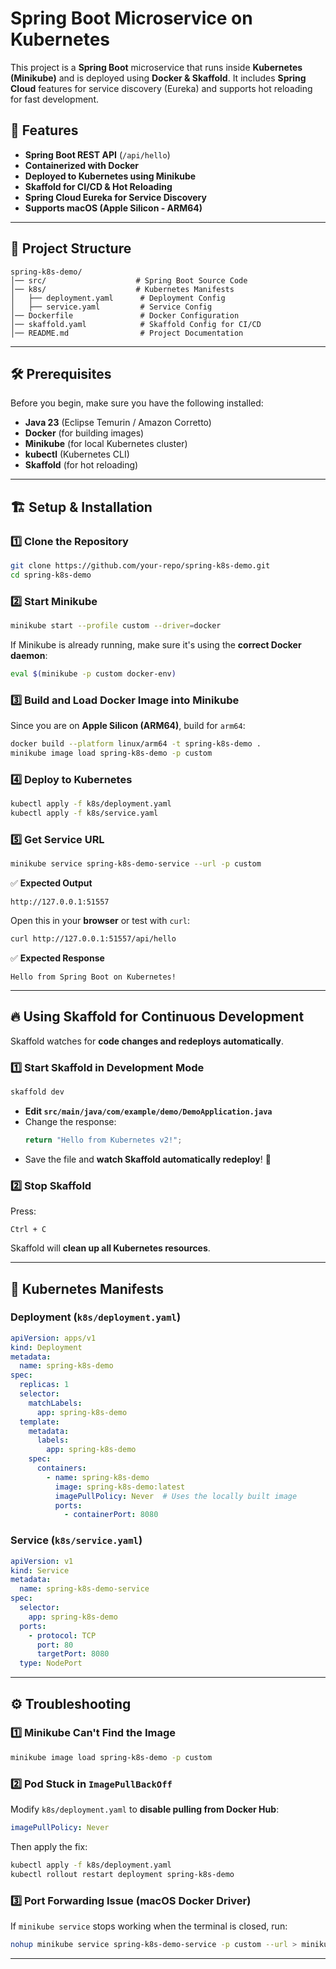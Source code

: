 # Spring Boot Microservice on Kubernetes

This project is a **Spring Boot** microservice that runs inside **Kubernetes (Minikube)** and is deployed using **Docker & Skaffold**. It includes **Spring Cloud** features for service discovery (Eureka) and supports hot reloading for fast development.

## 🚀 Features
- **Spring Boot REST API** (`/api/hello`)
- **Containerized with Docker**
- **Deployed to Kubernetes using Minikube**
- **Skaffold for CI/CD & Hot Reloading**
- **Spring Cloud Eureka for Service Discovery**
- **Supports macOS (Apple Silicon - ARM64)**

---

## 📂 Project Structure
```
spring-k8s-demo/
│── src/                    # Spring Boot Source Code
│── k8s/                    # Kubernetes Manifests
│   ├── deployment.yaml      # Deployment Config
│   ├── service.yaml         # Service Config
│── Dockerfile               # Docker Configuration
│── skaffold.yaml            # Skaffold Config for CI/CD
│── README.md                # Project Documentation
```

---

## 🛠️ **Prerequisites**
Before you begin, make sure you have the following installed:
- **Java 23** (Eclipse Temurin / Amazon Corretto)
- **Docker** (for building images)
- **Minikube** (for local Kubernetes cluster)
- **kubectl** (Kubernetes CLI)
- **Skaffold** (for hot reloading)

---

## 🏗 **Setup & Installation**
### **1️⃣ Clone the Repository**
```sh
git clone https://github.com/your-repo/spring-k8s-demo.git
cd spring-k8s-demo
```

### **2️⃣ Start Minikube**
```sh
minikube start --profile custom --driver=docker
```
If Minikube is already running, make sure it's using the **correct Docker daemon**:
```sh
eval $(minikube -p custom docker-env)
```

### **3️⃣ Build and Load Docker Image into Minikube**
Since you are on **Apple Silicon (ARM64)**, build for `arm64`:
```sh
docker build --platform linux/arm64 -t spring-k8s-demo .
minikube image load spring-k8s-demo -p custom
```

### **4️⃣ Deploy to Kubernetes**
```sh
kubectl apply -f k8s/deployment.yaml
kubectl apply -f k8s/service.yaml
```

### **5️⃣ Get Service URL**
```sh
minikube service spring-k8s-demo-service --url -p custom
```
✅ **Expected Output**
```
http://127.0.0.1:51557
```
Open this in your **browser** or test with `curl`:
```sh
curl http://127.0.0.1:51557/api/hello
```
✅ **Expected Response**
```
Hello from Spring Boot on Kubernetes!
```

---

## 🔥 **Using Skaffold for Continuous Development**
Skaffold watches for **code changes and redeploys automatically**.

### **1️⃣ Start Skaffold in Development Mode**
```sh
skaffold dev
```
- **Edit `src/main/java/com/example/demo/DemoApplication.java`**
- Change the response:
  ```java
  return "Hello from Kubernetes v2!";
  ```
- Save the file and **watch Skaffold automatically redeploy**! 🚀

### **2️⃣ Stop Skaffold**
Press:
```
Ctrl + C
```
Skaffold will **clean up all Kubernetes resources**.

---

## 📜 **Kubernetes Manifests**
### **Deployment (`k8s/deployment.yaml`)**
```yaml
apiVersion: apps/v1
kind: Deployment
metadata:
  name: spring-k8s-demo
spec:
  replicas: 1
  selector:
    matchLabels:
      app: spring-k8s-demo
  template:
    metadata:
      labels:
        app: spring-k8s-demo
    spec:
      containers:
        - name: spring-k8s-demo
          image: spring-k8s-demo:latest
          imagePullPolicy: Never  # Uses the locally built image
          ports:
            - containerPort: 8080
```

### **Service (`k8s/service.yaml`)**
```yaml
apiVersion: v1
kind: Service
metadata:
  name: spring-k8s-demo-service
spec:
  selector:
    app: spring-k8s-demo
  ports:
    - protocol: TCP
      port: 80
      targetPort: 8080
  type: NodePort
```

---

## ⚙ **Troubleshooting**
### **1️⃣ Minikube Can't Find the Image**
```sh
minikube image load spring-k8s-demo -p custom
```

### **2️⃣ Pod Stuck in `ImagePullBackOff`**
Modify `k8s/deployment.yaml` to **disable pulling from Docker Hub**:
```yaml
imagePullPolicy: Never
```
Then apply the fix:
```sh
kubectl apply -f k8s/deployment.yaml
kubectl rollout restart deployment spring-k8s-demo
```

### **3️⃣ Port Forwarding Issue (macOS Docker Driver)**
If `minikube service` stops working when the terminal is closed, run:
```sh
nohup minikube service spring-k8s-demo-service -p custom --url > minikube-url.log 2>&1 &
```

---